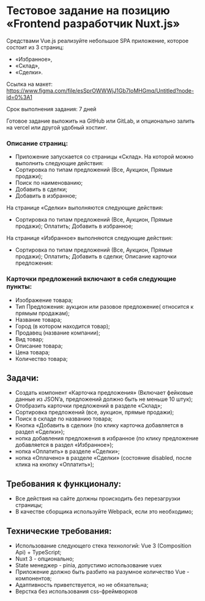 # Тестовое задание на позицию «Frontend разработчик Nuxt.js»

Средствами Vue.js реализуйте небольшое SPA приложение, которое состоит из 3 страниц: 
- «Избранное», 
- «Склад»,
- «Сделки».

Ссылка на макет:
https://www.figma.com/file/esSprOWWWjJ1Gb7IoMHGmq/Untitled?node-id=0%3A1

Срок выполнения задания: 7 дней

Готовое задание выложить на GitHub или GitLab, и опционально залить на vercel или другой удобный хостинг.

### Описание страниц:
- Приложение запускается со страницы «Склад». На которой можно выполнить следующие действия:
- Сортировка по типам предложений (Все, Аукцион, Прямые продажи);
- Поиск по наименованию;
- Добавить в сделки;
- Добавить в избранное;

На странице «Сделки» выполняются следующие действия:
-    Сортировка по типам предложений (Все, Аукцион, Прямые продажи);
Оплатить;
Добавить в избранное;

На странице «Избранное» выполняются следующие действия:
-    Сортировка по типам предложений (Все, Аукцион, Прямые продажи);
Оплатить;
Добавить в сделки;
Описание карточки предложения:

### Карточки предложений включают в себя следующие пункты:
- Изображение товара;
- Тип Предложения: аукцион или разовое предложение( относится к прямым продажам);
- Название товара;
- Город (в котором находится товар);
- Продавец (название компании);
- Вид товар;
- Описание товара;
- Цена товара;
- Количество товара;

## Задачи:
- Создать компонент «Карточка предложения» (Включает фейковые данные из JSON’a, предложений должно быть не меньше 10 штук);
- Отобразить карточки предложений в разделе «Склад»;
- Сортировка предложений (все, аукцион, прямые продажи);
- Поиск в складе по названию товара;
- Кнопка «Добавить в сделки» (по клику карточка добавляется в раздел «Сделки»);
- нопка добавления предложения в избранное (по клику предложение добавляется в раздел «Избранное»);
- нопка «Оплатить» в разделе «Сделки»;
- нопка «Оплачено» в разделе «Сделки» (состояние disabled, после клика на кнопку «Оплатить»);
## Требования к функционалу:
- Все действия на сайте должны происходить без перезагрузки страницы;
- В качестве сборщика используйте Webpack, если это необходимо;
## Технические требования:
- Использование следующего стека технологий: Vue 3 (Composition Api) + TypeScript;
- Nuxt 3 - опционально;
- State менеджер - pinia,  допустимо использование vuex
- Приложение должно быть разбито на разумное количество Vue - компонентов;
- Адаптивность приветствуется, но не обязательна;
- Верстка без использования css-фреймворков

